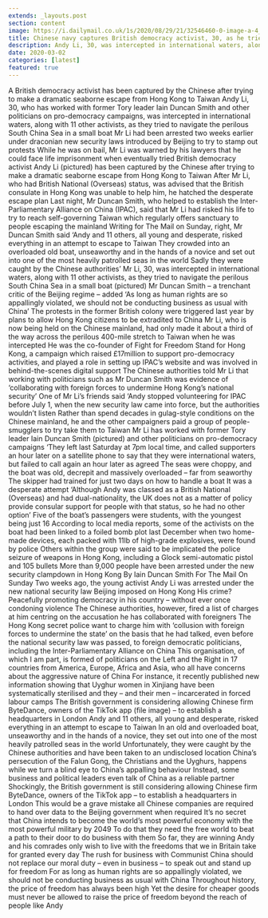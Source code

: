 ```yaml
---
extends: _layouts.post
section: content
image: https://i.dailymail.co.uk/1s/2020/08/29/21/32546460-0-image-a-4_1598734117308.jpg 
title: Chinese navy captures British democracy activist, 30, as he tries to flee Hong Kong in a tiny boat 
description: Andy Li, 30, was intercepted in international waters, along with 11 other activists, as they tried to navigate the perilous South China Sea in a small boat 
date: 2020-03-02 
categories: [latest] 
featured: true 
--- 
```

A British democracy activist has been captured by the Chinese after trying to make a dramatic seaborne escape from Hong Kong to Taiwan
Andy Li, 30, who has worked with former Tory leader Iain Duncan Smith and other politicians on pro-democracy campaigns, was intercepted in international waters, along with 11 other activists, as they tried to navigate the perilous South China Sea in a small boat
Mr Li had been arrested two weeks earlier under draconian new security laws introduced by Beijing to try to stamp out protests While he was on bail, Mr Li was warned by his lawyers that he could face life imprisonment when eventually tried
British democracy activist Andy Li (pictured) has been captured by the Chinese after trying to make a dramatic seaborne escape from Hong Kong to Taiwan
After Mr Li, who had British National (Overseas) status, was advised that the British consulate in Hong Kong was unable to help him, he hatched the desperate escape plan
Last night, Mr Duncan Smith, who helped to establish the Inter-Parliamentary Alliance on China (IPAC), said that Mr Li had risked his life to try to reach self-governing Taiwan which regularly offers sanctuary to people escaping the mainland
Writing for The Mail on Sunday, right, Mr Duncan Smith said ‘Andy and 11 others, all young and desperate, risked everything in an attempt to escape to Taiwan They crowded into an overloaded old boat, unseaworthy and in the hands of a novice and set out into one of the most heavily patrolled seas in the world Sadly they were caught by the Chinese authorities’
Mr Li, 30, was intercepted in international waters, along with 11 other activists, as they tried to navigate the perilous South China Sea in a small boat (pictured)
Mr Duncan Smith – a trenchant critic of the Beijing regime – added ‘As long as human rights are so appallingly violated, we should not be conducting business as usual with China’
The protests in the former British colony were triggered last year by plans to allow Hong Kong citizens to be extradited to China
Mr Li, who is now being held on the Chinese mainland, had only made it about a third of the way across the perilous 400-mile stretch to Taiwan when he was intercepted
He was the co-founder of Fight for Freedom Stand for Hong Kong, a campaign which raised £17million to support pro-democracy activities, and played a role in setting up IPAC’s website and was involved in behind-the-scenes digital support
The Chinese authorities told Mr Li that working with politicians such as Mr Duncan Smith was evidence of ‘collaborating with foreign forces to undermine Hong Kong’s national security’
One of Mr Li’s friends said ‘Andy stopped volunteering for IPAC before July 1, when the new security law came into force, but the authorities wouldn’t listen Rather than spend decades in gulag-style conditions on the Chinese mainland, he and the other campaigners paid a group of people-smugglers to try take them to Taiwan
Mr Li has worked with former Tory leader Iain Duncan Smith (pictured) and other politicians on pro-democracy campaigns
‘They left last Saturday at 7pm local time, and called supporters an hour later on a satellite phone to say that they were international waters, but failed to call again an hour later as agreed The seas were choppy, and the boat was old, decrepit and massively overloaded – far from seaworthy The skipper had trained for just two days on how to handle a boat It was a desperate attempt
‘Although Andy was classed as a British National (Overseas) and had dual-nationality, the UK does not as a matter of policy provide consular support for people with that status, so he had no other option’
Five of the boat’s passengers were students, with the youngest being just 16
According to local media reports, some of the activists on the boat had been linked to a foiled bomb plot last December when two home-made devices, each packed with 11lb of high-grade explosives, were found by police
Others within the group were said to be implicated the police seizure of weapons in Hong Kong, including a Glock semi-automatic pistol and 105 bullets
More than 9,000 people have been arrested under the new security clampdown in Hong Kong
By Iain Duncan Smith For The Mail On Sunday
Two weeks ago, the young activist Andy Li was arrested under the new national security law Beijing imposed on Hong Kong His crime? Peacefully promoting democracy in his country – without ever once condoning violence
The Chinese authorities, however, fired a list of charges at him centring on the accusation he has collaborated with foreigners The Hong Kong secret police want to charge him with ‘collusion with foreign forces to undermine the state’ on the basis that he had talked, even before the national security law was passed, to foreign democratic politicians, including the Inter-Parliamentary Alliance on China
This organisation, of which I am part, is formed of politicians on the Left and the Right in 17 countries from America, Europe, Africa and Asia, who all have concerns about the aggressive nature of China For instance, it recently published new information showing that Uyghur women in Xinjiang have been systematically sterilised and they – and their men – incarcerated in forced labour camps
The British government is considering allowing Chinese firm ByteDance, owners of the TikTok app (file image) – to establish a headquarters in London
Andy and 11 others, all young and desperate, risked everything in an attempt to escape to Taiwan In an old and overloaded boat, unseaworthy and in the hands of a novice, they set out into one of the most heavily patrolled seas in the world Unfortunately, they were caught by the Chinese authorities and have been taken to an undisclosed location
China’s persecution of the Falun Gong, the Christians and the Uyghurs, happens while we turn a blind eye to China’s appalling behaviour Instead, some business and political leaders even talk of China as a reliable partner
Shockingly, the British government is still considering allowing Chinese firm ByteDance, owners of the TikTok app – to establish a headquarters in London This would be a grave mistake all Chinese companies are required to hand over data to the Beijing government when required
It’s no secret that China intends to become the world’s most powerful economy with the most powerful military by 2049 To do that they need the free world to beat a path to their door to do business with them So far, they are winning
Andy and his comrades only wish to live with the freedoms that we in Britain take for granted every day
The rush for business with Communist China should not replace our moral duty – even in business – to speak out and stand up for freedom For as long as human rights are so appallingly violated, we should not be conducting business as usual with China
Throughout history, the price of freedom has always been high
Yet the desire for cheaper goods must never be allowed to raise the price of freedom beyond the reach of people like Andy
